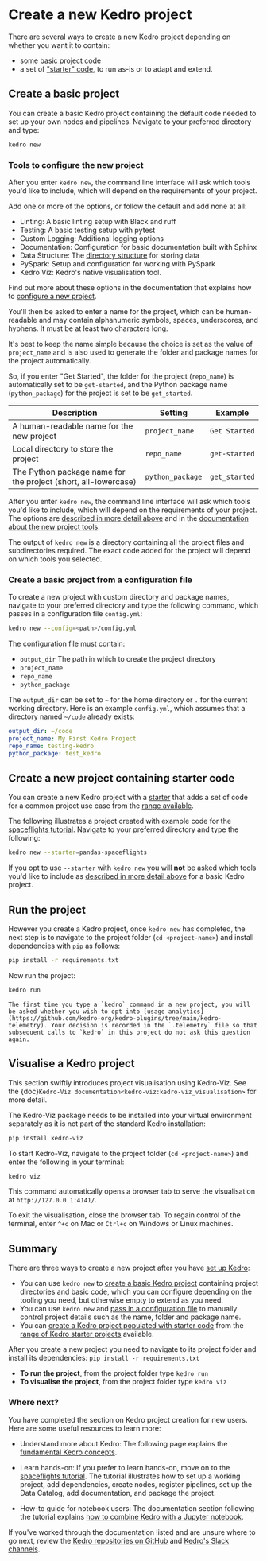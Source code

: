# Create a new Kedro project

There are several ways to create a new Kedro project depending on whether you want it to contain:

* some [basic project code](#create-a-basic-project)
* a set of ["starter" code](#create-a-new-project-containing-starter-code), to run as-is or to adapt and extend.

## Create a basic project

You can create a basic Kedro project containing the default code needed to set up your own nodes and pipelines. Navigate to your preferred directory and type:

```bash
kedro new
```

### Tools to configure the new project
After you enter `kedro new`, the command line interface will ask which tools you'd like to include, which will depend on the requirements of your project.

Add one or more of the options, or follow the default and add none at all:

* Linting: A basic linting setup with Black and ruff
* Testing: A basic testing setup with pytest
* Custom Logging: Additional logging options
* Documentation: Configuration for basic documentation built with Sphinx
* Data Structure: The [directory structure](../faq/faq.md#what-is-data-engineering-convention) for storing data
* PySpark: Setup and configuration for working with PySpark
* Kedro Viz: Kedro's native visualisation tool.

Find out more about these options in the documentation that explains how to [configure a new project](../starters/new_project_tools.md).

You'll then be asked to enter a name for the project, which can be human-readable and may contain alphanumeric symbols, spaces, underscores, and hyphens. It must be at least two characters long.

It's best to keep the name simple because the choice is set as the value of `project_name` and is also used to generate the folder and package names for the project automatically.

So, if you enter "Get Started", the folder for the project (`repo_name`) is automatically set to be `get-started`, and the Python package name (`python_package`) for the project is set to be `get_started`.

| Description                                                     | Setting          | Example       |
| --------------------------------------------------------------- | ---------------- | ------------- |
| A human-readable name for the new project                      | `project_name`   | `Get Started` |
| Local directory to store the project                           | `repo_name`      | `get-started` |
| The Python package name for the project (short, all-lowercase) | `python_package` | `get_started` |


After you enter `kedro new`, the command line interface will ask which tools you'd like to include, which will depend on the requirements of your project. The options are [described in more detail above](#tools-to-configure-the-new-project) and in the [documentation about the new project tools](../starters/new_project_tools.md).

The output of `kedro new` is a directory containing all the project files and subdirectories required. The exact code added for the project will depend on which tools you selected.

### Create a basic project from a configuration file

To create a new project with custom directory and package names, navigate to your preferred directory and type the following command, which passes in a configuration file `config.yml`:

```bash
kedro new --config=<path>/config.yml
```
The configuration file must contain:

-   `output_dir` The path in which to create the project directory
-   `project_name`
-   `repo_name`
-   `python_package`

The `output_dir` can be set to `~` for the home directory or `.` for the current working directory. Here is an example `config.yml`, which assumes that a directory named `~/code` already exists:

```yaml
output_dir: ~/code
project_name: My First Kedro Project
repo_name: testing-kedro
python_package: test_kedro
```


## Create a new project containing starter code

You can create a new Kedro project with a [starter](../starters/starters.md) that adds a set of code for a common project use case from the [range available](../starters/starters.md).

The following illustrates a project created with example code for the [spaceflights tutorial](../tutorial/spaceflights_tutorial.md). Navigate to your preferred directory and type the following:

```bash
kedro new --starter=pandas-spaceflights
```

If you opt to use `--starter` with `kedro new` you will **not** be asked which tools you'd like to include as [described in more detail above](#tools-to-configure-the-new-project) for a basic Kedro project.

## Run the project

However you create a Kedro project, once `kedro new` has completed, the next step is to navigate to the project folder (`cd <project-name>`) and install dependencies with `pip` as follows:

```bash
pip install -r requirements.txt
```

Now run the project:

```bash
kedro run
```

```{note}
The first time you type a `kedro` command in a new project, you will be asked whether you wish to opt into [usage analytics](https://github.com/kedro-org/kedro-plugins/tree/main/kedro-telemetry). Your decision is recorded in the `.telemetry` file so that subsequent calls to `kedro` in this project do not ask this question again.
```

## Visualise a Kedro project

This section swiftly introduces project visualisation using Kedro-Viz. See the {doc}`Kedro-Viz documentation<kedro-viz:kedro-viz_visualisation>` for more detail.

The Kedro-Viz package needs to be installed into your virtual environment separately as it is not part of the standard Kedro installation:

```bash
pip install kedro-viz
```

To start Kedro-Viz, navigate to the project folder (`cd <project-name>`) and enter the following in your terminal:

```bash
kedro viz
```

This command automatically opens a browser tab to serve the visualisation at `http://127.0.0.1:4141/`.

To exit the visualisation, close the browser tab. To regain control of the terminal, enter `^+c` on Mac or `Ctrl+c` on Windows or Linux machines.

## Summary

There are three ways to create a new project after you have [set up Kedro](install.md):

* You can use `kedro new` to [create a basic Kedro project](#create-a-basic-project) containing project directories and basic code, which you can configure depending on the tooling you need, but otherwise empty to extend as you need.
* You can use `kedro new` and [pass in a configuration file](#create-a-basic-project-from-a-configuration-file) to manually control project details such as the name, folder and package name.
* You can [create a Kedro project populated with starter code](#create-a-new-project-containing-starter-code) from the [range of Kedro starter projects](../starters/starters.md#list-of-official-starters) available.


After you create a new project you need to navigate to its project folder and install its dependencies: `pip install -r requirements.txt`

* **To run the project**, from the project folder type `kedro run`
* **To visualise the project**, from the project folder type `kedro viz`

### Where next?
You have completed the section on Kedro project creation for new users. Here are some useful resources to learn more:

* Understand more about Kedro: The following page explains the [fundamental Kedro concepts](./kedro_concepts.md).

* Learn hands-on: If you prefer to learn hands-on, move on to the [spaceflights tutorial](../tutorial/spaceflights_tutorial.md). The tutorial illustrates how to set up a working project, add dependencies, create nodes, register pipelines, set up the Data Catalog, add documentation, and package the project.

* How-to guide for notebook users: The documentation section following the tutorial explains [how to combine Kedro with a Jupyter notebook](../notebooks_and_ipython/kedro_and_notebooks.md).

If you've worked through the documentation listed and are unsure where to go next, review the [Kedro repositories on GitHub](https://github.com/kedro-org) and [Kedro's Slack channels](https://slack.kedro.org).
